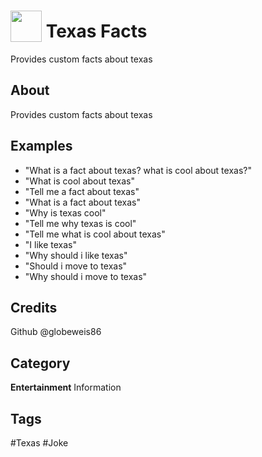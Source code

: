 # <img src="https://raw.githack.com/FortAwesome/Font-Awesome/master/svgs/solid/hippo.svg" card_color="#D81159" width="50" height="50" style="vertical-align:bottom"/> Texas Facts
Provides custom facts about texas

## About
Provides custom facts about texas

## Examples
* "What is a fact about texas? what is cool about texas?"
* "What is cool about texas"
* "Tell me a fact about texas"
* "What is a fact about texas"
* "Why is texas cool"
* "Tell me why texas is cool"
* "Tell me what is cool about texas"
* "I like texas"
* "Why should i like texas"
* "Should i move to texas"
* "Why should i move to texas"

## Credits
Github @globeweis86

## Category
**Entertainment**
Information

## Tags
#Texas
#Joke

